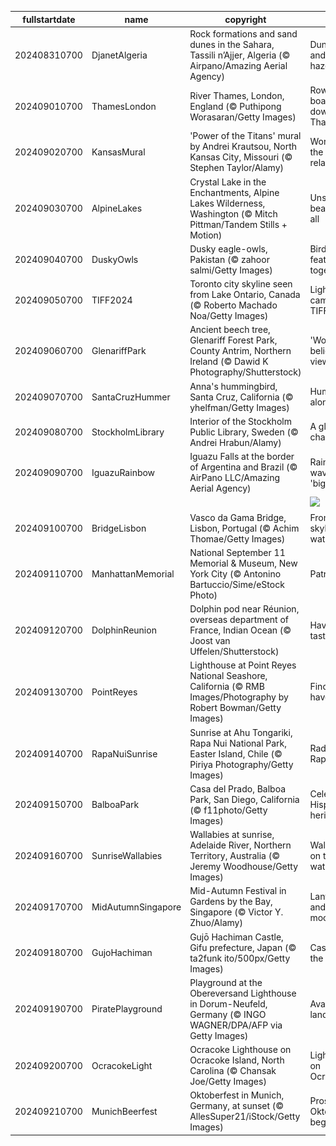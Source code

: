 |fullstartdate|name|copyright|title|image|
|--|--|--|--|--|
202408310700|DjanetAlgeria|Rock formations and sand dunes in the Sahara, Tassili n’Ajjer, Algeria (© Airpano/Amazing Aerial Agency)|Dune days and desert haze|![](/en-US/2024/09/202408310700DjanetAlgeria.jpg)|
202409010700|ThamesLondon|River Thames, London, England (© Puthipong Worasaran/Getty Images)|Row your boat gently down the Thames|![](/en-US/2024/09/202409010700ThamesLondon.jpg)|
202409020700|KansasMural|'Power of the Titans' mural by Andrei Krautsou, North Kansas City, Missouri (© Stephen Taylor/Alamy)|Workers of the world, relax|![](/en-US/2024/09/202409020700KansasMural.jpg)|
202409030700|AlpineLakes|Crystal Lake in the Enchantments, Alpine Lakes Wilderness, Washington (© Mitch Pittman/Tandem Stills + Motion)|Unspoiled beauty for all|![](/en-US/2024/09/202409030700AlpineLakes.jpg)|
202409040700|DuskyOwls|Dusky eagle-owls, Pakistan (© zahoor salmi/Getty Images)|Birds of a feather hoot together|![](/en-US/2024/09/202409040700DuskyOwls.jpg)|
202409050700|TIFF2024|Toronto city skyline seen from Lake Ontario, Canada (© Roberto Machado Noa/Getty Images)|Lights, camera, TIFF '24!|![](/en-US/2024/09/202409050700TIFF2024.jpg)|
202409060700|GlenariffPark|Ancient beech tree, Glenariff Forest Park, County Antrim, Northern Ireland (© Dawid K Photography/Shutterstock)|'Wood' you believe this view?|![](/en-US/2024/09/202409060700GlenariffPark.jpg)|
202409070700|SantaCruzHummer|Anna's hummingbird, Santa Cruz, California (© yhelfman/Getty Images)|Humming along|![](/en-US/2024/09/202409070700SantaCruzHummer.jpg)|
202409080700|StockholmLibrary|Interior of the Stockholm Public Library, Sweden (© Andrei Hrabun/Alamy)|A global chapter|![](/en-US/2024/09/202409080700StockholmLibrary.jpg)|
202409090700|IguazuRainbow|Iguazu Falls at the border of Argentina and Brazil (© AirPano LLC/Amazing Aerial Agency)|Rainbow waves in 'big water'|![](/en-US/2024/09/202409090700IguazuRainbow.jpg)|
||||![](/en-US/2024/09/.jpg)|
202409100700|BridgeLisbon|Vasco da Gama Bridge, Lisbon, Portugal (© Achim Thomae/Getty Images)|From skyline to water|![](/en-US/2024/09/202409100700BridgeLisbon.jpg)|
202409110700|ManhattanMemorial|National September 11 Memorial & Museum, New York City (© Antonino Bartuccio/Sime/eStock Photo)|Patriot Day|![](/en-US/2024/09/202409110700ManhattanMemorial.jpg)|
202409120700|DolphinReunion|Dolphin pod near Réunion, overseas department of France, Indian Ocean (© Joost van Uffelen/Shutterstock)|Have a fin-tastic day|![](/en-US/2024/09/202409120700DolphinReunion.jpg)|
202409130700|PointReyes|Lighthouse at Point Reyes National Seashore, California (© RMB Images/Photography by Robert Bowman/Getty Images)|Finding safe haven|![](/en-US/2024/09/202409130700PointReyes.jpg)|
202409140700|RapaNuiSunrise|Sunrise at Ahu Tongariki, Rapa Nui National Park, Easter Island, Chile (© Piriya Photography/Getty Images)|Radiant Rapa Nui|![](/en-US/2024/09/202409140700RapaNuiSunrise.jpg)|
202409150700|BalboaPark|Casa del Prado, Balboa Park, San Diego, California (© f11photo/Getty Images)|Celebrating Hispanic heritage|![](/en-US/2024/09/202409150700BalboaPark.jpg)|
202409160700|SunriseWallabies|Wallabies at sunrise, Adelaide River, Northern Territory, Australia (© Jeremy Woodhouse/Getty Images)|Wallabies on the watch|![](/en-US/2024/09/202409160700SunriseWallabies.jpg)|
202409170700|MidAutumnSingapore|Mid-Autumn Festival in Gardens by the Bay, Singapore (© Victor Y. Zhuo/Alamy)|Lanterns and mooncakes|![](/en-US/2024/09/202409170700MidAutumnSingapore.jpg)|
202409180700|GujoHachiman|Gujō Hachiman Castle, Gifu prefecture, Japan (© ta2funk ito/500px/Getty Images)|Castle in the clouds|![](/en-US/2024/09/202409180700GujoHachiman.jpg)|
202409190700|PiratePlayground|Playground at the Obereversand Lighthouse in Dorum-Neufeld, Germany (© INGO WAGNER/DPA/AFP via Getty Images)|Avast, landlubbers!|![](/en-US/2024/09/202409190700PiratePlayground.jpg)|
202409200700|OcracokeLight|Ocracoke Lighthouse on Ocracoke Island, North Carolina (© Chansak Joe/Getty Images)|Light dawns on Ocracoke|![](/en-US/2024/09/202409200700OcracokeLight.jpg)|
202409210700|MunichBeerfest|Oktoberfest in Munich, Germany, at sunset (© AllesSuper21/iStock/Getty Images)|Prost! Oktoberfest begins|![](/en-US/2024/09/202409210700MunichBeerfest.jpg)|
